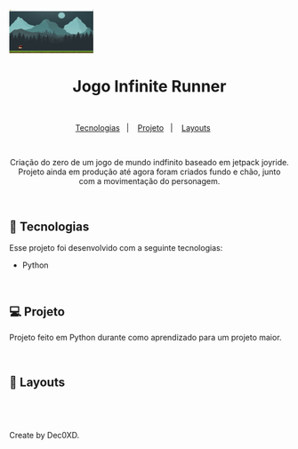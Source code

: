 <img alt="View_jogo" src="sprites/Speed_Runner.png" width="30%">

<h1 align="center"> Jogo Infinite Runner </h1>

<br>

<p align="center">
  <a href="#-tecnologias">Tecnologias</a>&nbsp;&nbsp;&nbsp;|&nbsp;&nbsp;&nbsp;  
  <a href="#-projeto">Projeto</a>&nbsp;&nbsp;&nbsp;|&nbsp;&nbsp;&nbsp;  
  <a href="#-Imagens">Layouts</a>&nbsp;&nbsp;&nbsp;&nbsp;&nbsp;&nbsp;
</p>

<br>

<p align="center">  
Criação do zero de um jogo de mundo indfinito baseado em jetpack joyride.
Projeto ainda em produção até agora foram criados fundo e chão, junto com a movimentação do personagem.

</p>

<br>

## 🚀 Tecnologias

Esse projeto foi desenvolvido com a seguinte tecnologias:

- Python

<br>

## 💻 Projeto

Projeto feito em Python durante como aprendizado para um projeto maior.

<br>

## 📸 Layouts


<br>

#

Create by Dec0XD.
